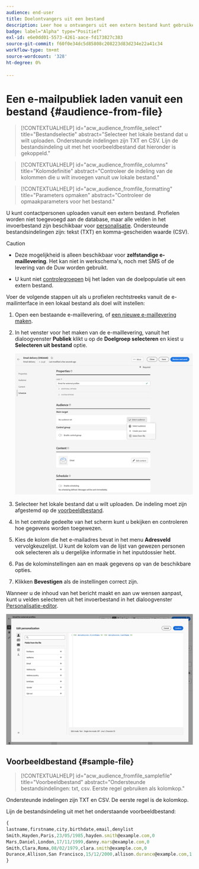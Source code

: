 ```yaml
---
audience: end-user
title: Doelontvangers uit een bestand
description: Leer hoe u ontvangers uit een extern bestand kunt gebruiken om uw e-mailpubliek te maken
badge: label="Alpha" type="Positief"
exl-id: e6e0dd01-5573-4261-aace-fd173827c383
source-git-commit: f60f0e34dc5d85808c208223d83d234e22a41c34
workflow-type: tm+mt
source-wordcount: '328'
ht-degree: 0%

---
```


# Een e-mailpubliek laden vanuit een bestand {#audience-from-file}

>[!CONTEXTUALHELP]
>id="acw_audience_fromfile_select"
>title="Bestandselectie"
>abstract="Selecteer het lokale bestand dat u wilt uploaden. Ondersteunde indelingen zijn TXT en CSV. Lijn de bestandsindeling uit met het voorbeeldbestand dat hieronder is gekoppeld."

>[!CONTEXTUALHELP]
>id="acw_audience_fromfile_columns"
>title="Kolomdefinitie"
>abstract="Controleer de indeling van de kolommen die u wilt invoegen vanuit uw lokale bestand."

>[!CONTEXTUALHELP]
>id="acw_audience_fromfile_formatting"
>title="Parameters opmaken"
>abstract="Controleer de opmaakparameters voor het bestand."

U kunt contactpersonen uploaden vanuit een extern bestand. Profielen worden niet toegevoegd aan de database, maar alle velden in het invoerbestand zijn beschikbaar voor [personalisatie](../personalization/gs-personalization.md). Ondersteunde bestandsindelingen zijn: tekst (TXT) en komma-gescheiden waarde (CSV).

>[!CAUTION]
>
>* Deze mogelijkheid is alleen beschikbaar voor **zelfstandige e-maillevering**. Het kan niet in werkschema&#39;s, noch met SMS of de levering van de Duw worden gebruikt.
>
>* U kunt niet [controlegroepen](control-group.md) bij het laden van de doelpopulatie uit een extern bestand.



Voer de volgende stappen uit als u profielen rechtstreeks vanuit de e-mailinterface in een lokaal bestand als doel wilt instellen:

1. Open een bestaande e-maillevering, of [een nieuwe e-maillevering maken](../email/create-email.md).
1. In het venster voor het maken van de e-maillevering, vanuit het dialoogvenster **Publiek** klikt u op de **Doelgroep selecteren** en kiest u **Selecteren uit bestand** optie.

   ![](assets/select-from-file.png)

1. Selecteer het lokale bestand dat u wilt uploaden. De indeling moet zijn afgestemd op de [voorbeeldbestand](#sample-file).
1. In het centrale gedeelte van het scherm kunt u bekijken en controleren hoe gegevens worden toegewezen.
1. Kies de kolom die het e-mailadres bevat in het menu **Adresveld** vervolgkeuzelijst. U kunt de kolom van de lijst van gewezen personen ook selecteren als u dergelijke informatie in het inputdossier hebt.
1. Pas de kolominstellingen aan en maak gegevens op van de beschikbare opties.
1. Klikken **Bevestigen** als de instellingen correct zijn.

Wanneer u de inhoud van het bericht maakt en aan uw wensen aanpast, kunt u velden selecteren uit het invoerbestand in het dialoogvenster [Personalisatie-editor](../personalization/gs-personalization.md).

![](assets/select-external-perso.png)


## Voorbeeldbestand {#sample-file}

>[!CONTEXTUALHELP]
>id="acw_audience_fromfile_samplefile"
>title="Voorbeeldbestand"
>abstract="Ondersteunde bestandsindelingen: txt, csv. Eerste regel gebruiken als kolomkop."

Ondersteunde indelingen zijn TXT en CSV. De eerste regel is de kolomkop.

Lijn de bestandsindeling uit met het onderstaande voorbeeldbestand:

```javascript
{
lastname,firstname,city,birthdate,email,denylist
Smith,Hayden,Paris,23/05/1985,hayden.smith@example.com,0
Mars,Daniel,London,17/11/1999,danny.mars@example.com,0
Smith,Clara,Roma,08/02/1979,clara.smith@example.com,0
Durance,Allison,San Francisco,15/12/2000,allison.durance@example.com,1
}
```
